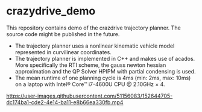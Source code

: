 # crazydrive_demo
This repository contains demo of the crazdrive trajectory planner. The source code might be published in the future. 

- The trajectory planner uses a nonlinear kinematic vehicle model represented in curvilinear coordinates.
- The trajectory planner is implemented in C++ and makes use of acados. More specifically the RTI scheme, the gauss newton hessian approximation and the QP Solver HPIPM with partial condensing is used.
- The mean runtime of one planning cycle is 4ms (min: 2ms, max: 10ms) on a laptop with Intel® Core™ i7-4600U CPU @ 2.10GHz × 4.


https://user-images.githubusercontent.com/51156083/152644705-dc174ba1-cde2-4e14-ba11-e8b66ea330fb.mp4

